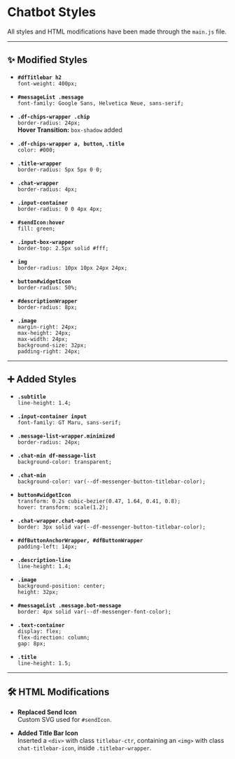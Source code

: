 # Chatbot Styles

All styles and HTML modifications have been made through the `main.js` file.

---

## ✨ Modified Styles

- **`#dfTitlebar h2`**  
  `font-weight: 400px;`

- **`#messageList .message`**  
  `font-family: Google Sans, Helvetica Neue, sans-serif;`

- **`.df-chips-wrapper .chip`**  
  `border-radius: 24px;`  
  **Hover Transition:** `box-shadow` added

- **`.df-chips-wrapper a, button`, `.title`**  
  `color: #000;`

- **`.title-wrapper`**  
  `border-radius: 5px 5px 0 0;`

- **`.chat-wrapper`**  
  `border-radius: 4px;`

- **`.input-container`**  
  `border-radius: 0 0 4px 4px;`

- **`#sendIcon:hover`**  
  `fill: green;`

- **`.input-box-wrapper`**  
  `border-top: 2.5px solid #fff;`

- **`img`**  
  `border-radius: 10px 10px 24px 24px;`

- **`button#widgetIcon`**  
  `border-radius: 50%;`

- **`#descriptionWrapper`**  
  `border-radius: 8px;`

- **`.image`**  
  `margin-right: 24px;`  
  `max-height: 24px;`  
  `max-width: 24px;`  
  `background-size: 32px;`  
  `padding-right: 24px;`

---

## ➕ Added Styles

- **`.subtitle`**  
  `line-height: 1.4;`

- **`.input-container input`**  
  `font-family: GT Maru, sans-serif;`

- **`.message-list-wrapper.minimized`**  
  `border-radius: 24px;`

- **`.chat-min df-message-list`**  
  `background-color: transparent;`

- **`.chat-min`**  
  `background-color: var(--df-messenger-button-titlebar-color);`

- **`button#widgetIcon`**  
  `transform: 0.2s cubic-bezier(0.47, 1.64, 0.41, 0.8);`  
  `hover: transform: scale(1.2);`

- **`.chat-wrapper.chat-open`**  
  `border: 3px solid var(--df-messenger-button-titlebar-color);`

- **`#dfButtonAnchorWrapper, #dfButtonWrapper`**  
  `padding-left: 14px;`

- **`.description-line`**  
  `line-height: 1.4;`

- **`.image`**  
  `background-position: center;`  
  `height: 32px;`

- **`#messageList .message.bot-message`**  
  `border: 4px solid var(--df-messenger-font-color);`

- **`.text-container`**  
  `display: flex;`  
  `flex-direction: column;`  
  `gap: 8px;`

- **`.title`**  
  `line-height: 1.5;`

---

## 🛠 HTML Modifications

- **Replaced Send Icon**  
  Custom SVG used for `#sendIcon`.

- **Added Title Bar Icon**  
  Inserted a `<div>` with class `titlebar-ctr`, containing an `<img>` with class `chat-titlebar-icon`, inside `.titlebar-wrapper`.

